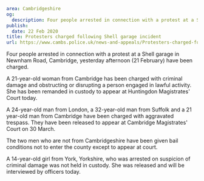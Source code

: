 ```yaml
area: Cambridgeshire
og:
  description: Four people arrested in connection with a protest at a Shell garage in Newnham Road, Cambridge, yesterday afternoon (21 February) have been charged.
publish:
  date: 22 Feb 2020
title: Protesters charged following Shell garage incident
url: https://www.cambs.police.uk/news-and-appeals/Protesters-charged-following-Shell-garage-incident
```

Four people arrested in connection with a protest at a Shell garage in Newnham Road, Cambridge, yesterday afternoon (21 February) have been charged.

A 21-year-old woman from Cambridge has been charged with criminal damage and obstructing or disrupting a person engaged in lawful activity. She has been remanded in custody to appear at Huntingdon Magistrates' Court today.

A 24-year-old man from London, a 32-year-old man from Suffolk and a 21 year-old man from Cambridge have been charged with aggravated trespass. They have been released to appear at Cambridge Magistrates' Court on 30 March.

The two men who are not from Cambridgeshire have been given bail conditions not to enter the county except to appear at court.

A 14-year-old girl from York, Yorkshire, who was arrested on suspicion of criminal damage was not held in custody. She was released and will be interviewed by officers today.
